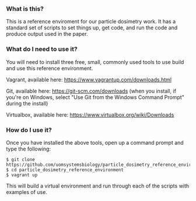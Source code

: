 ### What is this? 
This is a reference enviroment for our particle dosimetry work. It has a standard set of scripts to set things up, get code, and run the code and produce output used in the paper.  

### What do I need to use it?
You will need to install three free, small, commonly used tools to use build and use this reference environment.

Vagrant, available here: https://www.vagrantup.com/downloads.html

Git, available here: https://git-scm.com/downloads (when you install, if you're on Windows, select "Use Git from the Windows Command Prompt" during the install)

Virtualbox, available here: https://www.virtualbox.org/wiki/Downloads


### How do I use it?
Once you have installed the above tools, open up a command prompt and type the following:

```
$ git clone https://github.com/uomsystemsbiology/particle_dosimetry_reference_environment
$ cd particle_dosimetry_reference_environment
$ vagrant up
```

This will build a virtual environment and run through each of the scripts with examples
of use.  
